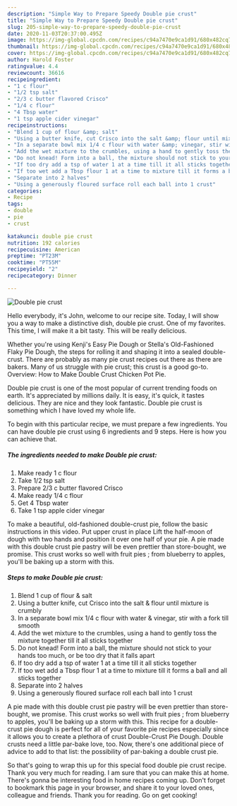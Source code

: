 ```yaml
---
description: "Simple Way to Prepare Speedy Double pie crust"
title: "Simple Way to Prepare Speedy Double pie crust"
slug: 205-simple-way-to-prepare-speedy-double-pie-crust
date: 2020-11-03T20:37:00.495Z
image: https://img-global.cpcdn.com/recipes/c94a7470e9ca1d91/680x482cq70/double-pie-crust-recipe-main-photo.jpg
thumbnail: https://img-global.cpcdn.com/recipes/c94a7470e9ca1d91/680x482cq70/double-pie-crust-recipe-main-photo.jpg
cover: https://img-global.cpcdn.com/recipes/c94a7470e9ca1d91/680x482cq70/double-pie-crust-recipe-main-photo.jpg
author: Harold Foster
ratingvalue: 4.4
reviewcount: 36616
recipeingredient:
- "1 c flour"
- "1/2 tsp salt"
- "2/3 c butter flavored Crisco"
- "1/4 c flour"
- "4 Tbsp water"
- "1 tsp apple cider vinegar"
recipeinstructions:
- "Blend 1 cup of flour &amp; salt"
- "Using a butter knife, cut Crisco into the salt &amp; flour until mixture is crumbly"
- "In a separate bowl mix 1/4 c flour with water &amp; vinegar, stir with a fork till smooth"
- "Add the wet mixture to the crumbles, using a hand to gently toss the mixture together till it all sticks together"
- "Do not knead! Form into a ball, the mixture should not stick to your hands too much, or be too dry that it falls apart"
- "If too dry add a tsp of water 1 at a time till it all sticks together"
- "If too wet add a Tbsp flour 1 at a time to mixture till it forms a ball and all sticks together"
- "Separate into 2 halves"
- "Using a generously floured surface roll each ball into 1 crust"
categories:
- Recipe
tags:
- double
- pie
- crust

katakunci: double pie crust 
nutrition: 192 calories
recipecuisine: American
preptime: "PT23M"
cooktime: "PT55M"
recipeyield: "2"
recipecategory: Dinner

---
```



![Double pie crust](https://img-global.cpcdn.com/recipes/c94a7470e9ca1d91/680x482cq70/double-pie-crust-recipe-main-photo.jpg)

Hello everybody, it's John, welcome to our recipe site. Today, I will show you a way to make a distinctive dish, double pie crust. One of my favorites. This time, I will make it a bit tasty. This will be really delicious.

Whether you&#39;re using Kenji&#39;s Easy Pie Dough or Stella&#39;s Old-Fashioned Flaky Pie Dough, the steps for rolling it and shaping it into a sealed double-crust. There are probably as many pie crust recipes out there as there are bakers. Many of us struggle with pie crust; this crust is a good go-to. Overview: How to Make Double Crust Chicken Pot Pie.

Double pie crust is one of the most popular of current trending foods on earth. It's appreciated by millions daily. It is easy, it's quick, it tastes delicious. They are nice and they look fantastic. Double pie crust is something which I have loved my whole life.


To begin with this particular recipe, we must prepare a few ingredients. You can have double pie crust using 6 ingredients and 9 steps. Here is how you can achieve that.

<!--inarticleads1-->

##### The ingredients needed to make Double pie crust:

1. Make ready 1 c flour
1. Take 1/2 tsp salt
1. Prepare 2/3 c butter flavored Crisco
1. Make ready 1/4 c flour
1. Get 4 Tbsp water
1. Take 1 tsp apple cider vinegar


To make a beautiful, old-fashioned double-crust pie, follow the basic instructions in this video. Put upper crust in place Lift the half-moon of dough with two hands and position it over one half of your pie. A pie made with this double crust pie pastry will be even prettier than store-bought, we promise. This crust works so well with fruit pies ; from blueberry to apples, you&#39;ll be baking up a storm with this. 

<!--inarticleads2-->

##### Steps to make Double pie crust:

1. Blend 1 cup of flour &amp; salt
1. Using a butter knife, cut Crisco into the salt &amp; flour until mixture is crumbly
1. In a separate bowl mix 1/4 c flour with water &amp; vinegar, stir with a fork till smooth
1. Add the wet mixture to the crumbles, using a hand to gently toss the mixture together till it all sticks together
1. Do not knead! Form into a ball, the mixture should not stick to your hands too much, or be too dry that it falls apart
1. If too dry add a tsp of water 1 at a time till it all sticks together
1. If too wet add a Tbsp flour 1 at a time to mixture till it forms a ball and all sticks together
1. Separate into 2 halves
1. Using a generously floured surface roll each ball into 1 crust


A pie made with this double crust pie pastry will be even prettier than store-bought, we promise. This crust works so well with fruit pies ; from blueberry to apples, you&#39;ll be baking up a storm with this. This recipe for a double-crust pie dough is perfect for all of your favorite pie recipes especially since it allows you to create a plethora of crust Double-Crust Pie Dough. Double crusts need a little par-bake love, too. Now, there&#39;s one additional piece of advice to add to that list: the possibility of par-baking a double crust pie. 

So that's going to wrap this up for this special food double pie crust recipe. Thank you very much for reading. I am sure that you can make this at home. There's gonna be interesting food in home recipes coming up. Don't forget to bookmark this page in your browser, and share it to your loved ones, colleague and friends. Thank you for reading. Go on get cooking!
